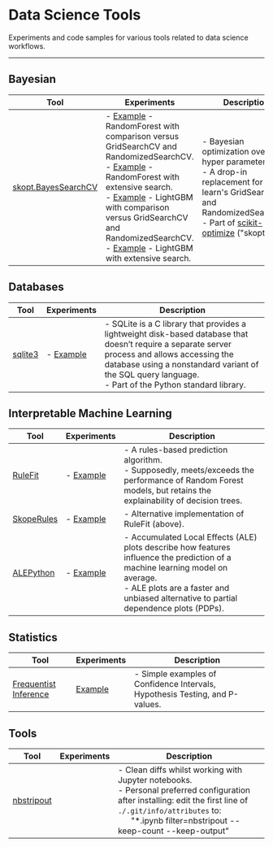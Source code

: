 # Data Science Tools

Experiments and code samples for various tools related to data science workflows.

---
## Bayesian
| Tool | Experiments | Description |
| ----- | -------- | --------------------- |
| [skopt.BayesSearchCV](https://scikit-optimize.github.io/stable/modules/generated/skopt.BayesSearchCV.html) | - [Example](notebooks/BayesSearchCV-RF.ipynb) - RandomForest with comparison versus GridSearchCV and RandomizedSearchCV.<br>- [Example](notebooks/BayesSearchCV-RF-extensive_search_v2.ipynb) - RandomForest with extensive search.<br>- [Example](notebooks/BayesSearchCV-LGBM.ipynb) - LightGBM with comparison versus GridSearchCV and RandomizedSearchCV.<br>- [Example](notebooks/BayesSearchCV-LGBM-extensive_search.ipynb) - LightGBM with extensive search. | - Bayesian optimization over hyper parameters.<br>- A drop-in replacement for scikit-learn's GridSearchCV and RandomizedSearchCV.<br>- Part of [scikit-optimize](https://scikit-optimize.github.io/stable/index.html) ("skopt").|

## Databases
| Tool | Experiments | Description |
| ----- | -------- | --------------------- |
| [sqlite3](https://docs.python.org/3/library/sqlite3.html) | - [Example](notebooks/sqlite3.ipynb) | - SQLite is a C library that provides a lightweight disk-based database that doesn’t require a separate server process and allows accessing the database using a nonstandard variant of the SQL query language.<br>- Part of the Python standard library.|

## Interpretable Machine Learning
| Tool | Experiments | Description |
| ----- | -------- | --------------------- |
| [RuleFit](https://github.com/christophM/rulefit) | - [Example](notebooks/RuleFit.ipynb) | - A rules-based prediction algorithm.<br>- Supposedly, meets/exceeds the performance of Random Forest models, but retains the explainability of decision trees.|
| [SkopeRules](https://github.com/scikit-learn-contrib/skope-rules) | - [Example](notebooks/SkopeRules.ipynb) | - Alternative implementation of RuleFit (above).|
| [ALEPython](https://github.com/blent-ai/ALEPython) | - [Example](notebooks/ALEPython.ipynb) | - Accumulated Local Effects (ALE) plots describe how features influence the prediction of a machine learning model on average.<br>- ALE plots are a faster and unbiased alternative to partial dependence plots (PDPs).|

## Statistics
| Tool | Experiments | Description |
| ----- | -------- | --------------------- |
| [Frequentist Inference](https://en.wikipedia.org/wiki/Frequentist_inference) | [Example](notebooks/frequentist_ineference.ipynb) | - Simple examples of Confidence Intervals, Hypothesis Testing, and P-values. |

## Tools
| Tool | Experiments | Description |
| ----- | -------- | --------------------- |
| [nbstripout](https://github.com/kynan/nbstripout) |  | - Clean diffs whilst working with Jupyter notebooks.<br>- Personal preferred configuration after installing: edit the first line of `./.git/info/attributes` to:<br>&nbsp;&nbsp;&nbsp;&nbsp;&nbsp;&nbsp;"*.ipynb filter=nbstripout --keep-count --keep-output"|
